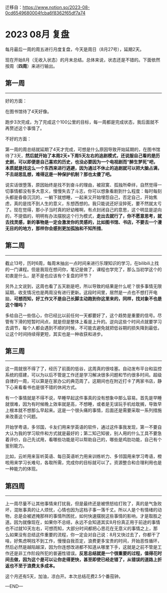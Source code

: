 迁移自：https://www.notion.so/2023-08-0cd6549680004fcba6f8362f65df7a74



# 2023 08月 复盘

每月最后一周的周五进行月度复盘，今天是周日（8月27号），延期2天。

现在开始8月（无收入状态）的月末总结。总体来说，状态还是不错的。下面依然按周（**四周**）来进行输出。

## 第一周

------

好的方面：

在图书馆待了4天好像。

跑步3次完成，为了完成这个100公里的目标，每一周都是完成状态，我后面就不再赘述这个事情了。

不好的方面：

第一周的周总结就延期了4天才完成，可想是什么原因导致开始延期的，在图书馆待了3天，**然后就开始了本周2天+下周5天左右的追剧模式，还说服自己看的是历史剧，可以即便是自己喜欢的历史，也没必要因为一个电视剧而“醉生梦死”吧，本质就是找这么一个东西来进行逃避，因为通过不休止的追剧就可以把大脑占满，不去胡思乱想，难得这是一种保护机制？那也太傻了吧。**

说实话很堕落，原因始终是找不到奋斗的理由，被寂寞、孤独所牵绊，自然觉得一切事情都没有多大意义，慢慢失去了斗志，你可以想象看剧到什么程度：每时每刻头都是昏昏沉沉的，一躺下就想睡，一起来又开始埋怨自己，否定自己，开始焦虑，真的是找不到人生的意义，东想西想的。我只能说还好没猝死，要不然就太亏了。现在觉得，那小子当时真的好幼稚啊，有点封闭自己的意思，这个明显是逆向的，不提倡的，明明有办法摆脱这个行为模式，**走出去就行了，你不愿意思考，就去找灵感，新的事物是一定会激发你的灵感的，比如图书馆、书店，不要去一个漫无目的的地方，那样你会感到更加孤独和不知所措**。

## 第二周

------

截止13号，历时6周，每周末抽出一点时间来进行乐理知识的学习，在bilibili上找的一门课程。但是我现在想问你，笔记是做了，课程也学完了，那么当初学这个的初衷是什么，是不是也应该有个复盘的环节？

另外上文说到，这周也看了五天剧是吧，所以导致的结果是什么呢？很多事情无限延期，收支情况也是两周没有进行更新。这段时间里，居然是一点也不想打开电脑，**可想而知，好工作又不是自己长脚主动跑到你这里来的，同样，找对象不也是这个理吗？**

多给自己一些信心，你已经比以前任何一天都要好了，这个趋势是重要的信号。尽管有下滑的短暂时间点，就是但是整体上看是上升的。逆向这些个时间点就要学习去调节，每个人都会遇到不顺的时候，不可能去避免就把低谷期的损失降到最低，让这个时间持续得更短，其实也是一种收获和进步。

## 第三周

------

这一周就很不得了了，经历了前面的低谷，这周真的很哇塞。自动发布平台和监控系统的搭建，可以为以后不管是工作还是学习解决很多问题和节约很多时间。超级自律的一周，可以算是在家办公的典范周了。这期间也在附近打卡了两家书店，静下心来看看书也是很不错的休闲方式。

有一个事情就是不得不说，早睡早起这件事真的没有想象中那么容易。首先是早睡就很难，因为有时候晚上效率就是高，不想睡，或者是无误玩手机给耽搁，导致早上根本就不想那么早起来。这是一个很头痛的事情，后面还是需要采取一系列措施来改善这个问题。

开始学粤语，多邻国，卡友们用来学英语的软件，通过这件事我发现，第一不要自大认为我的学习软件和方式就是最好的；第二知己知彼，别人用的什么工具不要急着评价，自己先试用，看哪些功能是可以帮助自己的，哪些是鸡肋功能，自己有个鉴别能力。

比如，云听用来盲听英语、每日英语听力用来训练听力、多邻国用来学习粤语，橙啦用来学习长难句，各取所需，完成你的目标就可以了。资源整合和合理利用也是一种能力的体现。

## 第四周

------

上一周尽量不让其他事情来打扰我，但是最终还是被愤怒给打败了，真的是气急败坏，混账事真的让人烦忧，心情也因为这档子事一落千丈。所以人是个有情绪的动物，总是会被遮掩那样的事情所困扰，如何快速摆脱这些事情的影响，才是取胜之道。因为就像现在，如果你不总结，永远不会知道其实8月份真正用于前途的事情也不过就10天左右，可想而知，大部分时间都把心思花在无意义的事情之上，那么如果没有总结这件重要的流程，你一定会对自己说：8月又快过去了，你都干了啥，好焦虑啊找不到工作，慢慢自我否定，浪费更多宝贵的时间，开始恶性循环，然后必然是越陷越深，因为你连想改进都不知道从哪里下手，这就是之前不管是工作还是非工作阶段所犯的普遍性错误。**反思总结就是一个很重要的过程，值得花时间去做，因为这个是可以让你走得更快，甚至即使已经走错了，从错误的道路上折返也不至于浪费太多成本。**

这个月还有5天，加油，凉白开。本次总结花费2.5个番茄钟。

—END—